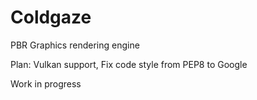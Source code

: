 # Coldgaze
PBR Graphics rendering engine

Plan:
Vulkan support, Fix code style from PEP8 to Google

Work in progress
